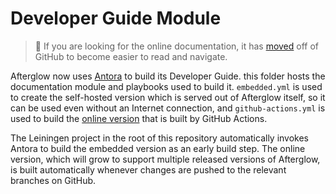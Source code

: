 # Developer Guide Module

> :mag_right: If you are looking for the online documentation, it has
> [moved](https://afterglow-guide.deepsymmetry.org/) off of
> GitHub to become easier to read and navigate.

Afterglow now uses [Antora](https://antora.org) to build its Developer
Guide. this folder hosts the documentation module and playbooks used
to build it. `embedded.yml` is used to create the self-hosted version
which is served out of Afterglow itself, so it can be used even
without an Internet connection, and `github-actions.yml` is used to build the
[online version](https://afterglow-guide.deepsymmetry.org/) that is
built by GitHub Actions.

The Leiningen project in the root of this repository automatically
invokes Antora to build the embedded version as an early build step.
The online version, which will grow to support multiple released
versions of Afterglow, is built automatically whenever changes are
pushed to the relevant branches on GitHub.
